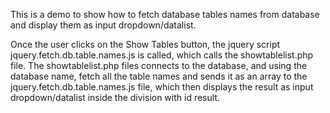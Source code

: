 This is a demo to show how to fetch database tables names from database and display them as input dropdown/datalist.

Once the user clicks on the Show Tables button, the jquery script jquery.fetch.db.table.names.js is called, which calls the showtablelist.php file. The showtablelist.php files connects to the database, and using the database name, fetch all the table names and sends it as an array to the jquery.fetch.db.table.names.js file, which then displays the result as input dropdown/datalist inside the division with id result.
